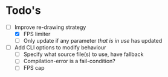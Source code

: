 # Todo's
- [ ] Improve re-drawing strategy
    - [x] FPS limiter
    - [ ] Only update if any parameter _that is in use_ has updated
- [ ] Add CLI options to modify behaviour
    - [ ] Specify what source file(s) to use, have fallback
    - [ ] Compilation-error is a fail-condition?
    - [ ] FPS cap
